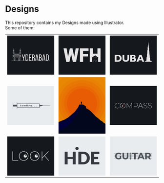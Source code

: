 # Designs
This repository contains my Designs made using Illustrator.<br>
Some of them:<br>
<table>
<tr><td><img src="./2020-12/png/20.12.2020.png"></td><td><img src="./2021-01/png/05.01.2021.png"></td><td><img src="./2020-12/png/14.12.2020.png"></td></tr>
<tr><td><img src="./2020-11/png/30.11.2020.png"></td><td><img src="./2020-11/png/15.11.2020.png"></td><td><img src="./2020-12/png/12.12.2020.png"></td></tr>
<tr><td><img src="./2021-01/png/16.01.2021.png"></td><td><img src="./2020-11/png/23.11.2020.png"></td><td><img src="./2020-12/png/02.12.2020.png"></td></tr>
</table>
